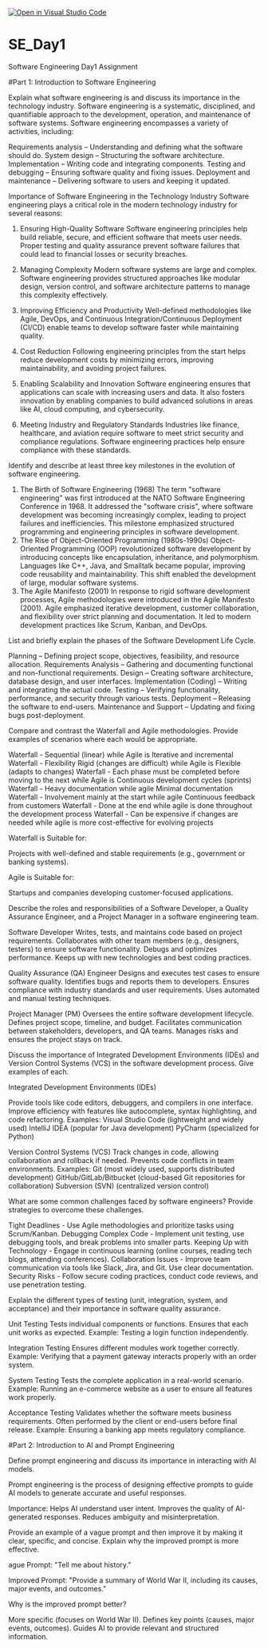 [![Open in Visual Studio Code](https://classroom.github.com/assets/open-in-vscode-2e0aaae1b6195c2367325f4f02e2d04e9abb55f0b24a779b69b11b9e10269abc.svg)](https://classroom.github.com/online_ide?assignment_repo_id=18461754&assignment_repo_type=AssignmentRepo)
# SE_Day1
Software Engineering Day1 Assignment

#Part 1: Introduction to Software Engineering

Explain what software engineering is and discuss its importance in the technology industry.
Software engineering is a systematic, disciplined, and quantifiable approach to the development, operation, and maintenance of software systems.
Software engineering encompasses a variety of activities, including:

Requirements analysis – Understanding and defining what the software should do.
System design – Structuring the software architecture.
Implementation – Writing code and integrating components.
Testing and debugging – Ensuring software quality and fixing issues.
Deployment and maintenance – Delivering software to users and keeping it updated.

Importance of Software Engineering in the Technology Industry
Software engineering plays a critical role in the modern technology industry for several reasons:

1. Ensuring High-Quality Software
Software engineering principles help build reliable, secure, and efficient software that meets user needs. Proper testing and quality assurance prevent software failures that could lead to financial losses or security breaches.

2. Managing Complexity
Modern software systems are large and complex. Software engineering provides structured approaches like modular design, version control, and software architecture patterns to manage this complexity effectively.

3. Improving Efficiency and Productivity
Well-defined methodologies like Agile, DevOps, and Continuous Integration/Continuous Deployment (CI/CD) enable teams to develop software faster while maintaining quality.

4. Cost Reduction
Following engineering principles from the start helps reduce development costs by minimizing errors, improving maintainability, and avoiding project failures.

5. Enabling Scalability and Innovation
Software engineering ensures that applications can scale with increasing users and data. It also fosters innovation by enabling companies to build advanced solutions in areas like AI, cloud computing, and cybersecurity.

6. Meeting Industry and Regulatory Standards
Industries like finance, healthcare, and aviation require software to meet strict security and compliance regulations. Software engineering practices help ensure compliance with these standards.


Identify and describe at least three key milestones in the evolution of software engineering.

1. The Birth of Software Engineering (1968)
The term "software engineering" was first introduced at the NATO Software Engineering Conference in 1968.
It addressed the "software crisis", where software development was becoming increasingly complex, leading to project failures and inefficiencies.
This milestone emphasized structured programming and engineering principles in software development.
2. The Rise of Object-Oriented Programming (1980s-1990s)
Object-Oriented Programming (OOP) revolutionized software development by introducing concepts like encapsulation, inheritance, and polymorphism.
Languages like C++, Java, and Smalltalk became popular, improving code reusability and maintainability.
This shift enabled the development of large, modular software systems.
3. The Agile Manifesto (2001)
In response to rigid software development processes, Agile methodologies were introduced in the Agile Manifesto (2001).
Agile emphasized iterative development, customer collaboration, and flexibility over strict planning and documentation.
It led to modern development practices like Scrum, Kanban, and DevOps.

List and briefly explain the phases of the Software Development Life Cycle.

Planning – Defining project scope, objectives, feasibility, and resource allocation.
Requirements Analysis – Gathering and documenting functional and non-functional requirements.
Design – Creating software architecture, database design, and user interfaces.
Implementation (Coding) – Writing and integrating the actual code.
Testing – Verifying functionality, performance, and security through various tests.
Deployment – Releasing the software to end-users.
Maintenance and Support – Updating and fixing bugs post-deployment.

Compare and contrast the Waterfall and Agile methodologies. Provide examples of scenarios where each would be appropriate.

Waterfall - Sequential (linear) while Agile is Iterative and incremental
Waterfall - Flexibility	Rigid (changes are difficult) while Agile is Flexible (adapts to changes)
Waterfall - Each phase must be completed before moving to the next while Agile is Continuous development cycles (sprints)
Waterfall - Heavy documentation while agile	Minimal documentation
Waterfall - Involvement mainly at the start while agile	Continuous feedback from customers
Waterfall -	Done at the end	while agile is done throughout the development process
Waterfall -	Can be expensive if changes are needed	while agile is more cost-effective for evolving projects

Waterfall is Suitable for:

Projects with well-defined and stable requirements (e.g., government or banking systems).

Agile is Suitable for:

Startups and companies developing customer-focused applications.

Describe the roles and responsibilities of a Software Developer, a Quality Assurance Engineer, and a Project Manager in a software engineering team.

Software Developer
Writes, tests, and maintains code based on project requirements.
Collaborates with other team members (e.g., designers, testers) to ensure software functionality.
Debugs and optimizes performance.
Keeps up with new technologies and best coding practices.

Quality Assurance (QA) Engineer
Designs and executes test cases to ensure software quality.
Identifies bugs and reports them to developers.
Ensures compliance with industry standards and user requirements.
Uses automated and manual testing techniques.

Project Manager (PM)
Oversees the entire software development lifecycle.
Defines project scope, timeline, and budget.
Facilitates communication between stakeholders, developers, and QA teams.
Manages risks and ensures the project stays on track.

Discuss the importance of Integrated Development Environments (IDEs) and Version Control Systems (VCS) in the software development process. Give examples of each.

Integrated Development Environments (IDEs)

Provide tools like code editors, debuggers, and compilers in one interface.
Improve efficiency with features like autocomplete, syntax highlighting, and code refactoring.
Examples:
Visual Studio Code (lightweight and widely used)
IntelliJ IDEA (popular for Java development)
PyCharm (specialized for Python)

Version Control Systems (VCS)
Track changes in code, allowing collaboration and rollback if needed.
Prevents code conflicts in team environments.
Examples:
Git (most widely used, supports distributed development)
GitHub/GitLab/Bitbucket (cloud-based Git repositories for collaboration)
Subversion (SVN) (centralized version control)

What are some common challenges faced by software engineers? Provide strategies to overcome these challenges.

Tight Deadlines	- Use Agile methodologies and prioritize tasks using Scrum/Kanban.
Debugging Complex Code	- Implement unit testing, use debugging tools, and break problems into smaller parts.
Keeping Up with Technology -	Engage in continuous learning (online courses, reading tech blogs, attending conferences).
Collaboration Issues - Improve team communication via tools like Slack, Jira, and Git. Use clear documentation.
Security Risks - Follow secure coding practices, conduct code reviews, and use penetration testing.

Explain the different types of testing (unit, integration, system, and acceptance) and their importance in software quality assurance.

Unit Testing
Tests individual components or functions.
Ensures that each unit works as expected.
Example: Testing a login function independently.

Integration Testing
Ensures different modules work together correctly.
Example: Verifying that a payment gateway interacts properly with an order system.

System Testing
Tests the complete application in a real-world scenario.
Example: Running an e-commerce website as a user to ensure all features work properly.

Acceptance Testing
Validates whether the software meets business requirements.
Often performed by the client or end-users before final release.
Example: Ensuring a banking app meets regulatory compliance.

#Part 2: Introduction to AI and Prompt Engineering

Define prompt engineering and discuss its importance in interacting with AI models.

Prompt engineering is the process of designing effective prompts to guide AI models to generate accurate and useful responses.

Importance:
Helps AI understand user intent.
Improves the quality of AI-generated responses.
Reduces ambiguity and misinterpretation.

Provide an example of a vague prompt and then improve it by making it clear, specific, and concise. Explain why the improved prompt is more effective.

ague Prompt:
"Tell me about history."

 Improved Prompt:
"Provide a summary of World War II, including its causes, major events, and outcomes."

Why is the improved prompt better?

More specific (focuses on World War II).
Defines key points (causes, major events, outcomes).
Guides AI to provide relevant and structured information.